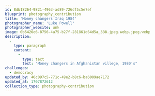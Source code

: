 ```yaml
---
id: 8db18264-9821-4963-ad89-726df5c5e7ef
blueprint: photography_contribution
title: 'Money changers Iraq 1984'
photographer_name: 'Luke Powell'
photographer_website: unk
image: 0b5426c6-8756-4a75-b27f-281861d64d5a_338.jpeg.webp.jpeg.webp
description:
  -
    type: paragraph
    content:
      -
        type: text
        text: "Money changers in Afghanistan villege, 1980's"
challenges:
  - democracy
updated_by: 46c097c5-771c-49e2-b8c6-ba6009ae7172
updated_at: 1707872612
collection_type: photography-contribution
---
```

